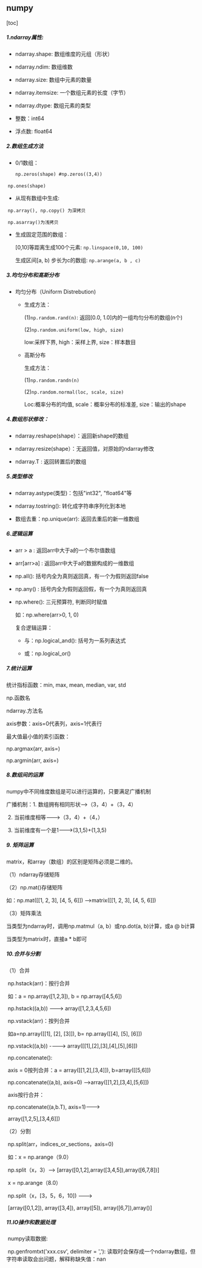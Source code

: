 ## numpy

[toc]



##### 1.ndarray属性:

- ndarray.shape: 数组维度的元组（形状）

- ndarray.ndim: 数组维数

- ndarray.size: 数组中元素的数量

- ndarray.itemsize: 一个数组元素的长度（字节）

- ndarray.dtype: 数组元素的类型

- 整数：int64

- 浮点数: float64

 

##### 2.数组生成方法

- 0/1数组：

  `np.zeros(shape) #np.zeros((3,4))`

​        `np.ones(shape)`  

- 从现有数组中生成:

​		`np.array(), np.copy() 为深拷贝`

​		`np.asarray()为浅拷贝`

- 生成固定范围的数组：

   [0,10]等距离生成100个元素: `np.linspace(0,10, 100)`

  生成区间[a, b) 步长为c的数组: `np.arange(a, b , c)`

 

##### 3.均匀分布和高斯分布

- 均匀分布（Uniform Distrebution)

  - 生成方法：

    (1)`np.random.rand(n)`: 返回[0.0, 1.0]内的一组均匀分布的数组(n个)

    (2)`np.random.uniform(low, high, size)`

    low:采样下界, high：采样上界, size：样本数目

  - 高斯分布

    生成方法：

    (1)`np.random.randn(n)`

    (2)`np.random.normal(loc, scale, size)`

    Loc:概率分布的均值, scale：概率分布的标准差, size：输出的shape

    

##### 4.数组形状修改：

- ndarray.reshape(shape）：返回新shape的数组

- ndarray.resize(shape）：无返回值，对原始的ndarray修改

- ndarray.T : 返回转置后的数组

  

##### 5.类型修改

- ndarray.astype(类型)：包括"int32", "float64"等

- ndarray.tostring(): 转化成字符串序列化到本地

- 数组去重：np.unique(arr): 返回去重后的新一维数组

  

##### 6.逻辑运算

- arr > a : 返回arr中大于a的一个布尔值数组

- arr[arr>a] : 返回arr中大于a的数据构成的一维数组

- np.all(): 括号内全为真则返回真，有一个为假则返回false

- np.any() : 括号内全为假则返回假，有一个为真则返回真

- np.where(): 三元预算符, 判断同时赋值

  如：np.where(arr>0, 1, 0)

  复合逻辑运算：

  - 与：np.logical_and(): 括号为一系列表达式

  - 或：np.logical_or() 

 

##### 7.统计运算

统计指标函数：min, max, mean, median, var, std

np.函数名

ndarray.方法名

axis参数：axis=0代表列，axis=1代表行

最大值最小值的索引函数：

np.argmax(arr, axis=)

np.argmin(arr, axis=)

 

##### 8.数组间的运算

numpy中不同维度数组是可以进行运算的，只要满足广播机制

广播机制：1. 数组拥有相同形状-->（3，4）+（3，4）

​					2. 当前维度相等--->（3，4）+（4，）

​					3. 当前维度有一个是1--->(3,1,5)+(1,3,5)

 

##### 9. 矩阵运算

matrix，和array（数组）的区别是矩阵必须是二维的。

（1）ndarray存储矩阵

（2）np.mat()存储矩阵

如：np.mat([[1, 2, 3], [4, 5, 6]]) -->matrix([[1, 2, 3], [4, 5, 6]])

（3）矩阵乘法

当类型为ndarray时，调用np.matmul（a, b）或np.dot(a, b)计算，或a @ b计算

当类型为matrix时，直接a * b即可



##### 10.合并与分割

（1）合并

​	np.hstack(arr)：按行合并

​	如：a = np.array([1,2,3]), b = np.array([4,5,6])

​	np.hstack((a,b)) ---> array([1,2,3,4,5,6])

​	np.vstack(arr)：按列合并

​	如a=np.array([[1], [2], [3]]), b= np.array([[4], [5], [6]])

​	np.vstack((a,b)) ----> array([[1],[2],[3],[4],[5],[6]])

 

​	np.concatenate():

​	axis = 0按列合并：a = array([[1,2],[3,4]]), b=array([[5,6]])

​	np.concatenate((a,b), axis=0) -->array([[1,2],[3,4],[5,6]])

​	axis按行合并：

​	np.concatenate((a,b.T), axis=1)--->

​	array([1,2,5],[3,4,6]])

（2）分割

​	np.split(arr，indices_or_sections，axis=0)

​	如：x = np.arange（9.0）

​	np.split（x，3）--> [array([0,1,2],array([3,4,5]),array([6,7,8])]

​	x = np.arange（8.0）

​	np.split（x，[3，5，6，10]) --->

​	[array([0,1,2]), array([3,4]), array([5]), array([6,7]),array()]

 

##### 11.IO操作和数据处理

​	numpy读取数据:

​	np.genfromtxt('xxx.csv', delimiter = ','): 读取时会保存成一个ndarray数组，但字符串读取会出问题，解释称缺失值：nan
